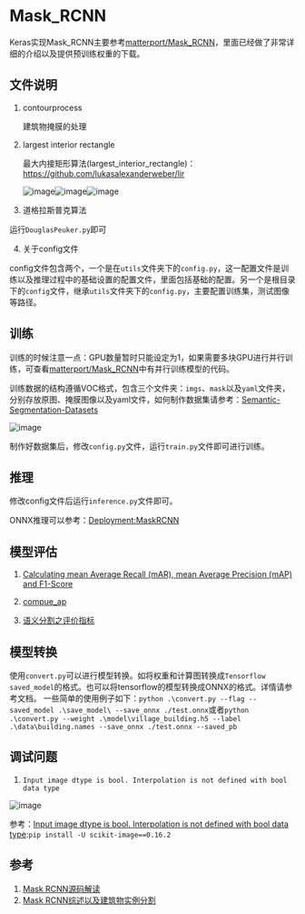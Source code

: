 # Mask_RCNN

Keras实现Mask_RCNN主要参考[matterport/Mask_RCNN](https://github.com/matterport/Mask_RCNN)，里面已经做了非常详细的介绍以及提供预训练权重的下载。

## 文件说明
1. contourprocess

    建筑物掩膜的处理

2. largest interior rectangle

    最大内接矩形算法(largest_interior_rectangle)：https://github.com/lukasalexanderweber/lir
    
    ![image](https://user-images.githubusercontent.com/27406337/166854679-18a8a8ae-70ed-4248-8971-4a8c8875f89d.png)![image](https://user-images.githubusercontent.com/27406337/166854694-9c6d10b0-6d58-480c-9295-a502f1efc687.png)![image](https://user-images.githubusercontent.com/27406337/166854704-29f8be81-6e16-48c2-8434-61bc44d88bda.png)

3. 道格拉斯普克算法

运行```DouglasPeuker.py```即可


4. 关于config文件

config文件包含两个，一个是在```utils```文件夹下的```config.py```，这一配置文件是训练以及推理过程中的基础设置的配置文件，里面包括基础的配置。另一个是根目录下的```config```文件，继承```utils```文件夹下的```config.py```，主要配置训练集，测试图像等路径。

## 训练

训练的时候注意一点：GPU数量暂时只能设定为1，如果需要多块GPU进行并行训练，可查看[matterport/Mask_RCNN](https://github.com/matterport/Mask_RCNN)中有并行训练模型的代码。

训练数据的结构遵循VOC格式，包含三个文件夹：```imgs```、```mask```以及```yaml```文件夹，分别存放原图、掩膜图像以及yaml文件，如何制作数据集请参考：[Semantic-Segmentation-Datasets](https://github.com/RyanCCC/Semantic-Segmentation-Datasets)

![image](https://user-images.githubusercontent.com/27406337/166855198-f3761b2c-e0aa-4b51-bdd6-55ff66eb93c3.png)

制作好数据集后，修改```config.py```文件，运行```train.py```文件即可进行训练。

## 推理

修改config文件后运行```inference.py```文件即可。

ONNX推理可以参考：[Deployment:MaskRCNN](https://github.com/RyanCCC/Deployment/tree/main/MaskRCNN)

## 模型评估

1. [Calculating mean Average Recall (mAR), mean Average Precision (mAP) and F1-Score](https://github.com/matterport/Mask_RCNN/issues/2513)

2. [compue_ap](https://github.com/matterport/Mask_RCNN/blob/master/mrcnn/utils.py#L715)

3. [语义分割之评价指标](https://zhuanlan.zhihu.com/p/61880018 )

## 模型转换

使用`convert.py`可以进行模型转换。如将权重和计算图转换成`Tensorflow saved_model`的格式。也可以将tensorflow的模型转换成ONNX的格式。详情请参考文档。
一些简单的使用例子如下：`python .\convert.py --flag --saved_model .\save_model\ --save_onnx ./test.onnx`或者`python .\convert.py --weight .\model\village_building.h5 --label .\data\building.names --save_onnx ./test.onnx --saved_pb`

## 调试问题

1. `Input image dtype is bool. Interpolation is not defined with bool data type`

![image](https://user-images.githubusercontent.com/27406337/174923521-cf42e985-007b-44ef-b00c-20d78a95ac1e.png)

参考：[Input image dtype is bool. Interpolation is not defined with bool data type](https://stackoverflow.com/questions/62330374/input-image-dtype-is-bool-interpolation-is-not-defined-with-bool-data-type):`pip install -U scikit-image==0.16.2`



## 参考

1. [Mask RCNN源码解读](https://blog.csdn.net/u012655441/article/details/122304099)
2. [Mask RCNN综述以及建筑物实例分割](https://blog.csdn.net/u012655441/article/details/120753214)
